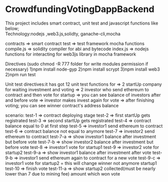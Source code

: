 # CrowdfundingVotingDappBackend<br />

This project includes smart contract, unit test and javascript functions like below; <br />
Technology:nodejs ,web3.js,solidty, ganache-cli,mocha

contracts  => smart contract
test       => test framework mocha functions
compile.js => solidity compiler for abi and bytecode
index.js   => nodejs functions for interacting for web3js library in mocha framework

Directives (sudo chmod -R 777 folder for write modules permission if necessary)
1)npm install node-gyp
2)npm install scrypt
3)npm install web3
2)npm run test

Unit test directives:it has got 12 unit test functions for 
  => 2 startUp company for waiting investment and voting
  => 2 investor who send ethereum to contract and then vote for startup
  => you can see balance of investors after and before vote
  => investor makes invest again for vote
  => after finishing voting; you can see winner contract's address balance
 
 scenario:
 test-1 => contract deploying stage
 test-2 => first startUp gets registrated 
 test-3 => second startUp gets registrated 
 test-4 => contract balance equal to 0 at first step
 test-5 => investor1 send ethereum to contract
 test-6 => contract balance not equal to anymore
 test-7 => investor2 send ethereum to contract 
 test-7-a => show investor1 balance after investment but before vote
 test-7-b => show investor2 balance after investment but before vote
 test-8 => investor1 vote for startup1
 test-9 => investor2 vote for startup2
 test-9-a => show investor1 balance after investment after vote
 test-9-b => investor1 send ethereum again to contract for a new vote
 test-9-c => investor1 vote for startup2 = this will change winner not anymore startup1
 test-10 => finish vote
 test-11-a => show startup2 collected(must be nearly lower than 7 due to mining fee) amount which won vote
 
